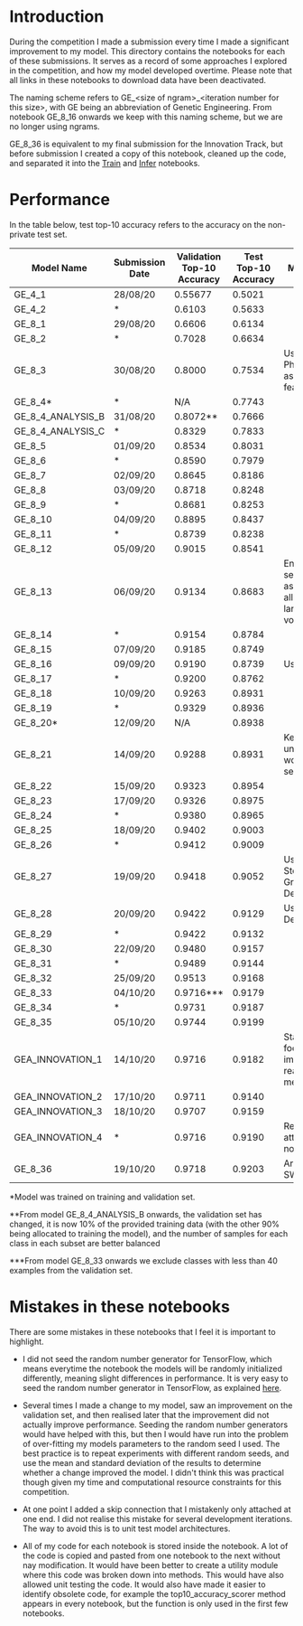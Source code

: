 # Introduction

During the competition I made a submission every time I made a significant improvement to my model. This directory
contains the notebooks for each of these submissions. It serves as a record of some approaches I explored in the 
competition, and how my model developed overtime. Please note that all links in these notebooks to download data have
been deactivated. 

The naming scheme refers to GE_\<size of ngram\>_\<iteration number for this size\>, with GE being an abbreviation of 
Genetic Engineering. From notebook GE_8_16 onwards we keep with this naming scheme, but we are no longer using ngrams.

GE_8_36 is equivalent to my final submission for the Innovation Track, but before submission I created a copy of this
notebook, cleaned up the code, and separated it into the [Train](https://github.com/KieranLitschel/GeneticSWEM/blob/master/Train.ipynb) 
and [Infer](https://github.com/KieranLitschel/GeneticSWEM/blob/master/Infer.ipynb) notebooks.
  
# Performance

In the table below, test top-10 accuracy refers to the accuracy on the non-private test set.

| Model Name           | Submission Date | Validation Top-10 Accuracy | Test Top-10 Accuracy | Milestones
|----------------------|-----------------|----------------------------|----------------------|--------------------------------------------
| GE_4_1               | 28/08/20        | 0.55677                    | 0.5021               |
| GE_4_2               | *               | 0.6103                     | 0.5633               |
| GE_8_1               | 29/08/20        | 0.6606                     | 0.6134               |
| GE_8_2               | *               | 0.7028                     | 0.6634               |
| GE_8_3               | 30/08/20        | 0.8000                     | 0.7534               | Use Phenotypes as model features.
| GE_8_4*              | *               | N/A                        | 0.7743               |
| GE_8_4_ANALYSIS_B    | 31/08/20        | 0.8072**                   | 0.7666               |
| GE_8_4_ANALYSIS_C    | *               | 0.8329                     | 0.7833               |
| GE_8_5               | 01/09/20        | 0.8534                     | 0.8031               |
| GE_8_6               | *               | 0.8590                     | 0.7979               |
| GE_8_7               | 02/09/20        | 0.8645                     | 0.8186               |
| GE_8_8               | 03/09/20        | 0.8718                     | 0.8248               |
| GE_8_9               | *               | 0.8681                     | 0.8253               |
| GE_8_10              | 04/09/20        | 0.8895                     | 0.8437               |
| GE_8_11              | *               | 0.8739                     | 0.8238               |
| GE_8_12              | 05/09/20        | 0.9015                     | 0.8541               |
| GE_8_13              | 06/09/20        | 0.9134                     | 0.8683               | Encode sequences as np.uint16, allowing larger vocabularies.
| GE_8_14              | *               | 0.9154                     | 0.8784               |
| GE_8_15              | 07/09/20        | 0.9185                     | 0.8749               |
| GE_8_16              | 09/09/20        | 0.9190                     | 0.8739               | Use BPE.
| GE_8_17              | *               | 0.9200                     | 0.8762               |
| GE_8_18              | 10/09/20        | 0.9263                     | 0.8931               |
| GE_8_19              | *               | 0.9329                     | 0.8936               |
| GE_8_20*             | 12/09/20        | N/A                        | 0.8938               |
| GE_8_21              | 14/09/20        | 0.9288                     | 0.8931               | Keep only unique words in sequences.
| GE_8_22              | 15/09/20        | 0.9323                     | 0.8954               |
| GE_8_23              | 17/09/20        | 0.9326                     | 0.8975               |
| GE_8_24              | *               | 0.9380                     | 0.8965               |
| GE_8_25              | 18/09/20        | 0.9402                     | 0.9003               |
| GE_8_26              | *               | 0.9412                     | 0.9009               |
| GE_8_27              | 19/09/20        | 0.9418                     | 0.9052               | Use Stochastic Gradient Descent.
| GE_8_28              | 20/09/20        | 0.9422                     | 0.9129               | Use Dev Decay.
| GE_8_29              | *               | 0.9422                     | 0.9132               |
| GE_8_30              | 22/09/20        | 0.9480                     | 0.9157               |
| GE_8_31              | *               | 0.9489                     | 0.9144               |
| GE_8_32              | 25/09/20        | 0.9513                     | 0.9168               |
| GE_8_33              | 04/10/20        | 0.9716***                  | 0.9179               |
| GE_8_34              | *               | 0.9731                     | 0.9187               |
| GE_8_35              | 05/10/20        | 0.9744                     | 0.9199               |
| GEA_INNOVATION_1     | 14/10/20        | 0.9716                     | 0.9182               | Start to focus on improving real-world merits.
| GEA_INNOVATION_2     | 17/10/20        | 0.9711                     | 0.9140               |
| GEA_INNOVATION_3     | 18/10/20        | 0.9707                     | 0.9159               |
| GEA_INNOVATION_4     | *               | 0.9716                     | 0.9190               | Realise self-attention did nothing.
| GE_8_36              | 19/10/20        | 0.9718                     | 0.9203               | Arrive at SWEM-max.

\*Model was trained on training and validation set.

\*\*From model GE_8_4_ANALYSIS_B onwards, the validation set has changed, it is now 10% of the provided training data (with the other 90% being allocated to training the model), and the number of samples for each class in each subset are better balanced

\*\*\*From model GE_8_33 onwards we exclude classes with less than 40 examples from the validation set.


# Mistakes in these notebooks

There are some mistakes in these notebooks that I feel it is important to highlight.

* I did not seed the random number generator for TensorFlow, which means everytime the notebook the models will be 
  randomly initialized differently, meaning slight differences in performance. It is very easy to seed the random number
  generator in TensorFlow, as explained 
  [here](https://www.tensorflow.org/community/contribute/tests#always_seed_any_source_of_stochasticity).
  
* Several times I made a change to my model, saw an improvement on the validation set, and then realised later that the
  improvement did not actually improve performance. Seeding the random number generators would have helped with this,
  but then I would have run into the problem of over-fitting my models parameters to the random seed I used. The best 
  practice is to repeat experiments with different random seeds, and use the mean and standard deviation of the results
  to determine whether a change improved the model. I didn't think this was practical though given my time and 
  computational resource constraints for this competition.
  
* At one point I added a skip connection that I mistakenly only attached at one end. I did not realise this mistake for
  several development iterations. The way to avoid this is to unit test model architectures.
  
* All of my code for each notebook is stored inside the notebook. A lot of the code is copied and pasted from one
  notebook to the next without nay modification. It would have been better to create a utility module where this code
  was broken down into methods. This would have also allowed unit testing the code. It would also have made it easier 
  to identify obsolete code, for example the top10_accuracy_scorer method appears in every notebook, but the function
  is only used in the first few notebooks.